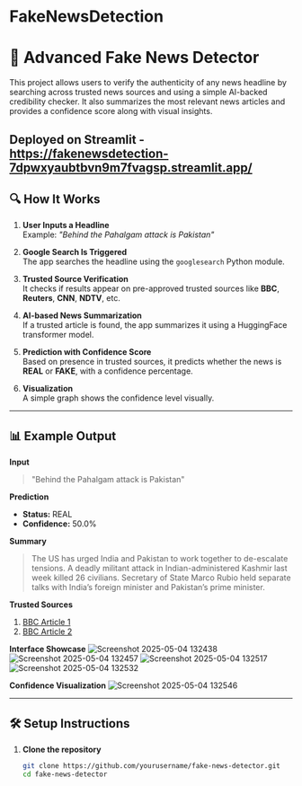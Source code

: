 # FakeNewsDetection

# 📰 Advanced Fake News Detector

This project allows users to verify the authenticity of any news headline by searching across trusted news sources and using a simple AI-backed credibility checker. It also summarizes the most relevant news articles and provides a confidence score along with visual insights.

Deployed on Streamlit -
https://fakenewsdetection-7dpwxyaubtbvn9m7fvagsp.streamlit.app/
---

## 🔍 How It Works

1. **User Inputs a Headline**  
   Example: _"Behind the Pahalgam attack is Pakistan"_

2. **Google Search Is Triggered**  
   The app searches the headline using the `googlesearch` Python module.

3. **Trusted Source Verification**  
   It checks if results appear on pre-approved trusted sources like **BBC**, **Reuters**, **CNN**, **NDTV**, etc.

4. **AI-based News Summarization**  
   If a trusted article is found, the app summarizes it using a HuggingFace transformer model.

5. **Prediction with Confidence Score**  
   Based on presence in trusted sources, it predicts whether the news is **REAL** or **FAKE**, with a confidence percentage.

6. **Visualization**  
   A simple graph shows the confidence level visually.

---

## 📊 Example Output

**Input**  
> "Behind the Pahalgam attack is Pakistan"

**Prediction**  
- **Status:** REAL  
- **Confidence:** 50.0%

**Summary**  
> The US has urged India and Pakistan to work together to de-escalate tensions. A deadly militant attack in Indian-administered Kashmir last week killed 26 civilians. Secretary of State Marco Rubio held separate talks with India’s foreign minister and Pakistan’s prime minister.

**Trusted Sources**
1. [BBC Article 1](https://www.bbc.com/news/articles/cvgnw9kydgqo)  
2. [BBC Article 2](https://www.bbc.com/news/articles/cn4wk22vk4zo)

**Interface Showcase**
![Screenshot 2025-05-04 132438](https://github.com/user-attachments/assets/30d39b0b-8cf1-4d70-8658-3539f9806ebd)
![Screenshot 2025-05-04 132457](https://github.com/user-attachments/assets/219a1d2a-852e-4a4e-8bc2-ca314bcf7ec5)
![Screenshot 2025-05-04 132517](https://github.com/user-attachments/assets/c665a567-b698-48d3-8fa0-4e4df38fcad2)
![Screenshot 2025-05-04 132532](https://github.com/user-attachments/assets/a54e4092-c37b-40bf-a9b6-61085c8462a3)

**Confidence Visualization**
![Screenshot 2025-05-04 132546](https://github.com/user-attachments/assets/eab8c17e-79c1-45e8-969f-663e2df8a05b)

---

## 🛠️ Setup Instructions

1. **Clone the repository**
   ```bash
   git clone https://github.com/yourusername/fake-news-detector.git
   cd fake-news-detector
